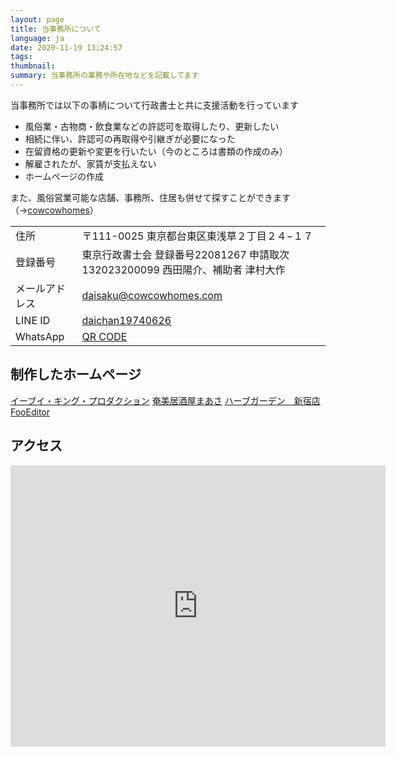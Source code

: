```yaml
---
layout: page
title: 当事務所について
language: ja
date: 2020-11-19 13:24:57
tags:
thumbnail:
summary: 当事務所の業務や所在地などを記載してます
---
```

当事務所では以下の事柄について行政書士と共に支援活動を行っています
* 風俗業・古物商・飲食業などの許認可を取得したり、更新したい
* 相続に伴い、許認可の再取得や引継ぎが必要になった
* 在留資格の更新や変更を行いたい（今のところは書類の作成のみ）
* 解雇されたが、家賃が支払えない
* ホームページの作成

また、風俗営業可能な店舗、事務所、住居も併せて探すことができます（→[cowcowhomes](https://www.cowcowhomes.com/)）

|    |    |
| ---- | ---- |
|  住所  |  〒111-0025 東京都台東区東浅草２丁目２４−１７  |
|  登録番号  |  東京行政書士会 登録番号22081267 申請取次 132023200099 西田陽介、補助者 津村大作  |
|  メールアドレス  |  [daisaku@cowcowhomes.com](mailto:daisaku@cowcowhomes.com)  |
|  LINE ID  |  [daichan19740626](https://line.me/ti/p/daichan19740626)  |
|  WhatsApp |  [QR CODE](https://wa.me/qr/KLSJ6JJ7Z277L1)  |

## 制作したホームページ
[イーブイ・キング・プロダクション](https://ev-king.net/)
[奄美居酒屋まあさ](https://mahsa-amamiizakaya.netlify.app/)
[ハーブガーデン　新宿店](https://herbgarden-shinjuku.netlify.app/)
[FooEditor](https://fooeditor.osdn.jp/)

## アクセス
<iframe src="https://www.google.com/maps/embed?pb=!1m18!1m12!1m3!1d3239.0648183045996!2d139.79760191526!3d35.724624380184196!2m3!1f0!2f0!3f0!3m2!1i1024!2i768!4f13.1!3m3!1m2!1s0x60188eeef5223ba1%3A0x55c97367f17381df!2z44CSMTExLTAwMjUg5p2x5Lqs6YO95Y-w5p2x5Yy65p2x5rWF6I2J77yS5LiB55uu77yS77yU4oiS77yR77yXIOOBteOBmOOCs-ODvOODnQ!5e0!3m2!1sja!2sjp!4v1548125976549" width="600" height="450" frameborder="0" style="border:0" allowfullscreen="" ></iframe>
